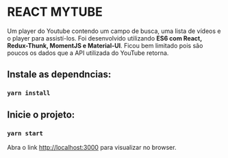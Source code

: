 # REACT MYTUBE
Um player do Youtube contendo um campo de busca, uma lista de vídeos e o player para assistí-los.
Foi desenvolvido utilizando **ES6 com React, Redux-Thunk, MomentJS e Material-UI**.
Ficou bem limitado pois são poucos os dados que a API utilizada do YouTube retorna.

## Instale as dependncias:
### `yarn install`

## Inicie o projeto:
### `yarn start`

Abra o link [http://localhost:3000](http://localhost:3000) para visualizar no browser.

